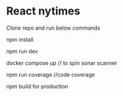 # React nytimes

Clone repo and run below commands

npm install

npm run dev

docker compose up // to spin sonar scanner

npm run coverage //code coverage

npm build for production
